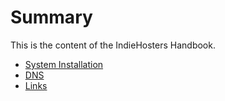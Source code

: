 # Summary

This is the content of the IndieHosters Handbook.

* [System Installation](installsystem.md)
* [DNS](dns.md)
* [Links](links.md)
